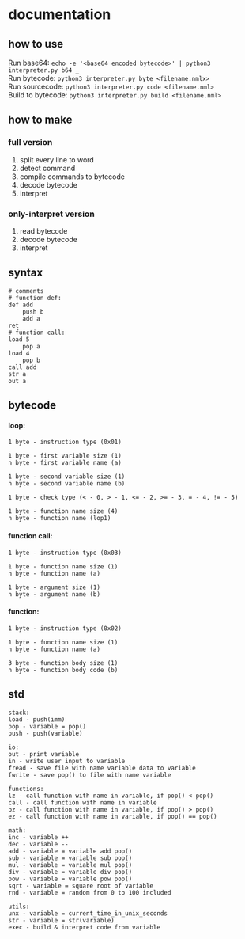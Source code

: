 # documentation


## how to use
Run base64: `echo -e '<base64 encoded bytecode>' | python3 interpreter.py b64 _` \
Run bytecode: `python3 interpreter.py byte <filename.nmlx>` \
Run sourcecode: `python3 interpreter.py code <filename.nml>` \
Build to bytecode: `python3 interpreter.py build <filename.nml>`

## how to make
### full version
1. split every line to word
2. detect command
3. compile commands to bytecode
4. decode bytecode
5. interpret
### only-interpret version
1. read bytecode
2. decode bytecode
3. interpret


## syntax
```
# comments
# function def:
def add
    push b
    add a
ret
# function call:
load 5
    pop a
load 4
    pop b
call add
str a
out a
```
## bytecode
#### loop:
```
1 byte - instruction type (0x01)

1 byte - first variable size (1) 
n byte - first variable name (a)

1 byte - second variable size (1) 
n byte - second variable name (b)

1 byte - check type (< - 0, > - 1, <= - 2, >= - 3, = - 4, != - 5)

1 byte - function name size (4) 
n byte - function name (lop1)
```
#### function call:
```
1 byte - instruction type (0x03)

1 byte - function name size (1) 
n byte - function name (a)

1 byte - argument size (1) 
n byte - argument name (b)
```

#### function:
```
1 byte - instruction type (0x02)

1 byte - function name size (1) 
n byte - function name (a) 

3 byte - function body size (1)
n byte - function body code (b)
```

## std
```
stack:
load - push(imm)
pop - variable = pop()
push - push(variable)

io:
out - print variable
in - write user input to variable
fread - save file with name variable data to variable
fwrite - save pop() to file with name variable

functions:
lz - call function with name in variable, if pop() < pop()
call - call function with name in variable
bz - call function with name in variable, if pop() > pop()
ez - call function with name in variable, if pop() == pop()

math:
inc - variable ++
dec - variable --
add - variable = variable add pop()
sub - variable = variable sub pop()
mul - variable = variable mul pop()
div - variable = variable div pop()
pow - variable = variable pow pop()
sqrt - variable = square root of variable
rnd - variable = random from 0 to 100 included

utils:
unx - variable = current_time_in_unix_seconds
str - variable = str(variable)
exec - build & interpret code from variable
```